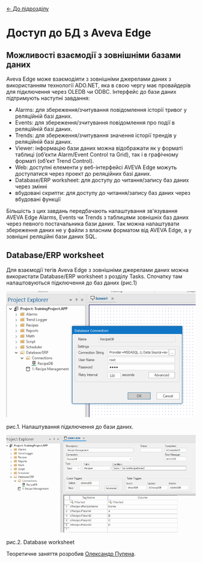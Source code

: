 [<- До підрозділу](README.md)

# Доступ до БД з Aveva Edge

## Можливості взаємодії з зовнішніми базами даних

Aveva Edge може взаємодіяти з зовнішніми джерелами даних з використанням технології ADO.NET, яка в свою чергу має провайдерів для підключення через OLEDB чи ODBC.  Інтерфейс до бази даних підтримують наступні завдання:

- Alarms: для збереження/зчитування повідомлення історії тривог у реляційній базі даних.
- Events: для збереження/зчитування повідомлення про події в реляційній базі даних.
- Trends: для збереження/зчитування значення історії трендів у реляційній базі даних.
- Viewer: інформацію бази даних можна відображати як у форматі таблиці (об’єкти Alarm/Event  Control та Grid), так і в графічному форматі (об’єкт Trend Control).
- Web: доступні елементи у веб-інтерфейсі AVEVA Edge можуть доступатися через проект до реляційних базі даних.
- Database/ERP worksheet: для доступу до читання/запису баз даних через змінні
- вбудовані скрипти: для доступу до читання/запису баз даних через вбудовані функції 

Більшість з цих завдань передбачають налаштування зв'язування AVEVA Edge Alarms, Events чи Trends з таблицями зовнішніх баз даних через певного постачальника бази даних. Так можна налаштувати збереження даних не у файли з власним форматом від AVEVA Edge, а у зовнішні реляційні бази даних SQL. 

## Database/ERP worksheet

Для взаємодії тегів Aveva Edge з зовнішніми джерелами даних можна використати  Database/ERP worksheet з розділу Tasks. Спочатку там налаштовуються підключення до баз даних (рис.1) 

![image-20240802151808582](media/image-20240802151808582.png)

рис.1. Налаштування підключення до бази даних.



![image-20240802152058272](media/image-20240802152058272.png)

рис.2. Database worksheet 



Теоретичне заняття розробив [Олександр Пупена](https://github.com/pupenasan). 